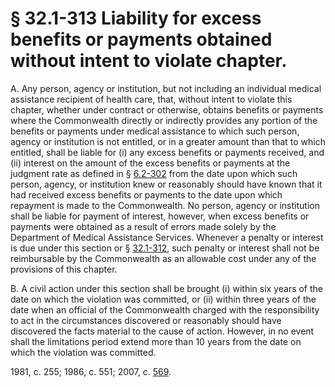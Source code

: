 # § 32.1-313 Liability for excess benefits or payments obtained without intent to violate chapter.

<p>A. Any person, agency or institution, but not including an individual medical assistance recipient of health care, that, without intent to violate this chapter, whether under contract or otherwise, obtains benefits or payments where the Commonwealth directly or indirectly provides any portion of the benefits or payments under medical assistance to which such person, agency or institution is not entitled, or in a greater amount than that to which entitled, shall be liable for (i) any excess benefits or payments received, and (ii) interest on the amount of the excess benefits or payments at the judgment rate as defined in § <a href='http://law.lis.virginia.gov/vacode/6.2-302/'>6.2-302</a> from the date upon which such person, agency, or institution knew or reasonably should have known that it had received excess benefits or payments to the date upon which repayment is made to the Commonwealth. No person, agency or institution shall be liable for payment of interest, however, when excess benefits or payments were obtained as a result of errors made solely by the Department of Medical Assistance Services. Whenever a penalty or interest is due under this section or § <a href='http://law.lis.virginia.gov/vacode/32.1-312/'>32.1-312</a>, such penalty or interest shall not be reimbursable by the Commonwealth as an allowable cost under any of the provisions of this chapter.</p><p>B. A civil action under this section shall be brought (i) within six years of the date on which the violation was committed, or (ii) within three years of the date when an official of the Commonwealth charged with the responsibility to act in the circumstances discovered or reasonably should have discovered the facts material to the cause of action. However, in no event shall the limitations period extend more than 10 years from the date on which the violation was committed.</p><p>1981, c. 255; 1986, c. 551; 2007, c. <a href='http://lis.virginia.gov/cgi-bin/legp604.exe?071+ful+CHAP0569'>569</a>.</p>